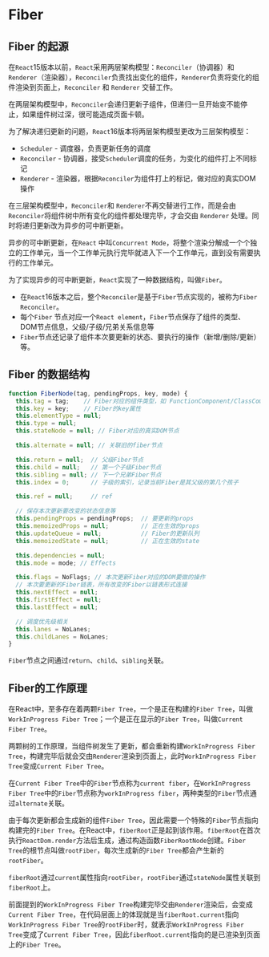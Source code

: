# Fiber

## Fiber 的起源

在`React`15版本以前，`React`采用两层架构模型：`Reconciler`（协调器）和 `Renderer`（渲染器），`Reconciler`负责找出变化的组件，`Renderer`负责将变化的组件渲染到页面上，`Reconciler` 和 `Renderer` 交替工作。

在两层架构模型中，`Reconciler`会递归更新子组件，但递归一旦开始变不能停止，如果组件树过深，很可能造成页面卡顿。

为了解决递归更新的问题，`React`16版本将两层架构模型更改为三层架构模型：

- `Scheduler` - 调度器，负责更新任务的调度
- `Reconciler` - 协调器，接受`Scheduler`调度的任务，为变化的组件打上不同标记
- `Renderer` - 渲染器，根据`Reconciler`为组件打上的标记，做对应的真实DOM操作

在三层架构模型中，`Reconciler`和 `Renderer`不再交替进行工作，而是会由 `Reconciler`将组件树中所有变化的组件都处理完毕，才会交由 `Renderer` 处理。同时将递归更新改为异步的可中断更新。

异步的可中断更新，在`React` 中叫`Concurrent Mode`，将整个渲染分解成一个个独立的工作单元，当一个工作单元执行完毕就进入下一个工作单元，直到没有需要执行的工作单元。

为了实现异步的可中断更新，`React`实现了一种数据结构，叫做`Fiber`。

- 在`React`16版本之后，整个`Reconciler`是基于`Fiber`节点实现的，被称为`Fiber Reconciler`。
- 每个`Fiber` 节点对应一个`React element`，`Fiber`节点保存了组件的类型、DOM节点信息，父级/子级/兄弟关系信息等
- `Fiber`节点还记录了组件本次要更新的状态、要执行的操作（新增/删除/更新）等。

## Fiber 的数据结构

```js
function FiberNode(tag, pendingProps, key, mode) {
  this.tag = tag;    // Fiber对应的组件类型，如 FunctionComponent/ClassComponent/HostComponent
  this.key = key;    // Fiber的key属性
  this.elementType = null; 
  this.type = null;
  this.stateNode = null; // Fiber对应的真实DOM节点

  this.alternate = null; // 关联旧的fiber节点

  this.return = null;  // 父级Fiber节点
  this.child = null;   // 第一个子级Fiber节点
  this.sibling = null; // 下一个兄弟Fiber节点
  this.index = 0;      // 子级的索引，记录当前Fiber是其父级的第几个孩子

  this.ref = null;     // ref

  // 保存本次更新要改变的状态信息等
  this.pendingProps = pendingProps;  // 要更新的props
  this.memoizedProps = null;         // 正在生效的props
  this.updateQueue = null;           // Fiber的更新队列
  this.memoizedState = null;         // 正在生效的state

  this.dependencies = null;
  this.mode = mode; // Effects

  this.flags = NoFlags; // 本次更新Fiber对应的DOM要做的操作
  // 本次要更新的Fiber链表，所有改变的Fiber以链表形式连接
  this.nextEffect = null;
  this.firstEffect = null;
  this.lastEffect = null;

  // 调度优先级相关
  this.lanes = NoLanes;
  this.childLanes = NoLanes;
}
```

`Fiber`节点之间通过`return`、`child`、`sibling`关联。

## Fiber的工作原理

在React中，至多存在着两颗`Fiber Tree`，一个是正在构建的`Fiber Tree`，叫做`WorkInProgress Fiber Tree`；一个是正在显示的`Fiber Tree`，叫做`Current Fiber Tree`。

两颗树的工作原理，当组件树发生了更新，都会重新构建`WorkInProgress Fiber Tree`，构建完毕后就会交由`Renderer`渲染到页面上，此时`WorkInProgress Fiber Tree`变成`Current Fiber Tree`。

在`Current Fiber Tree`中的`Fiber`节点称为`current fiber`，在`WorkInProgress Fiber Tree`中的`Fiber`节点称为`workInProgress fiber`，两种类型的`Fiber`节点通过`alternate`关联。

由于每次更新都会生成新的组件`Fiber Tree`，因此需要一个特殊的`Fiber`节点指向构建完的`Fiber Tree`。在React中，`fiberRoot`正是起到该作用。`fiberRoot`在首次执行`ReactDom.render`方法后生成，通过构造函数`FiberRootNode`创建。`Fiber Tree`的根节点叫做`rootFiber`，每次生成新的`Fiber Tree`都会产生新的`rootFiber`。

`fiberRoot`通过`current`属性指向`rootFiber`，`rootFiber`通过`stateNode`属性关联到`fiberRoot`上。

前面提到的`WorkInProgress Fiber Tree`构建完毕交由`Renderer`渲染后，会变成`Current Fiber Tree`，在代码层面上的体现就是当`fiberRoot.current`指向`WorkInProgress Fiber Tree`的`rootFiber`时，就表示`WorkInProgress Fiber Tree`变成了`Current Fiber Tree`，因此`fiberRoot.current`指向的是已渲染到页面上的`Fiber Tree`。

